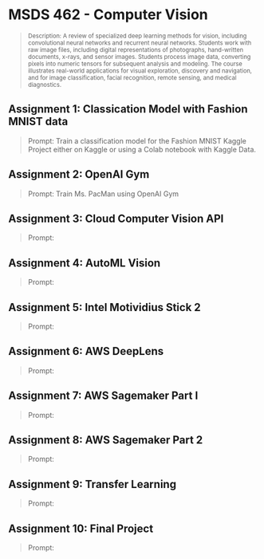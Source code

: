 # MSDS 462 - Computer Vision
><sup>Description: A review of specialized deep learning methods for vision, including convolutional neural networks and recurrent neural networks. Students work with raw image files, including digital representations of photographs, hand-written documents, x-rays, and sensor images. Students process image data, converting pixels into numeric tensors for subsequent analysis and modeling. The course illustrates real-world applications for visual exploration, discovery and navigation, and for image classification, facial recognition, remote sensing, and medical diagnostics.

## Assignment 1: Classication Model with Fashion MNIST data
>Prompt: Train a classification model for the Fashion MNIST Kaggle Project either on Kaggle or using a Colab notebook with Kaggle Data.

## Assignment 2: OpenAI Gym
>Prompt: Train Ms. PacMan using OpenAI Gym

## Assignment 3: Cloud Computer Vision API
>Prompt: 

## Assignment 4: AutoML Vision
>Prompt:

## Assignment 5: Intel Motividius Stick 2
>Prompt:

## Assignment 6: AWS DeepLens
>Prompt:

## Assignment 7: AWS Sagemaker Part I
>Prompt:

## Assignment 8: AWS Sagemaker Part 2
>Prompt:

## Assignment 9: Transfer Learning
>Prompt:

## Assignment 10: Final Project
>Prompt:
